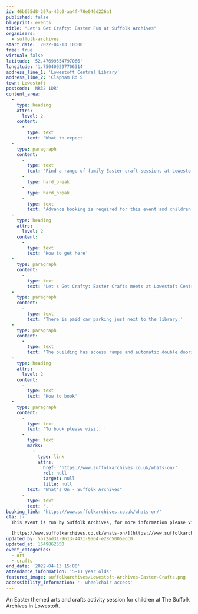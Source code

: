 ```yaml
---
id: 46b655d8-297a-43c0-aa4f-78e046d226a1
published: false
blueprint: events
title: "Let's Get Crafty: Easter Fun at Suffolk Archives"
organisers:
  - suffolk-archives
start_date: '2022-04-13 10:00'
free: true
virtual: false
latitude: '52.47699554797066'
longitude: '1.750409297706314'
address_line_1: 'Lowestoft Central Library'
address_line_2: 'Clapham Rd S'
town: Lowestoft
postcode: 'NR32 1DR'
content_area:
  -
    type: heading
    attrs:
      level: 2
    content:
      -
        type: text
        text: 'What to expect'
  -
    type: paragraph
    content:
      -
        type: text
        text: 'Find a range of family Easter craft sessions at Lowestoft Central Library. Craft sessions will be running on the 13th of April from 10am to 3pm. '
      -
        type: hard_break
      -
        type: hard_break
      -
        type: text
        text: 'Advance booking is required for this event and children must be accompanied by a responsible adult at all times.'
  -
    type: heading
    attrs:
      level: 2
    content:
      -
        type: text
        text: 'How to get here'
  -
    type: paragraph
    content:
      -
        type: text
        text: "Let's Get Crafty: Easter Crafts meets at Lowestoft Central Library, NR32 1DR."
  -
    type: paragraph
    content:
      -
        type: text
        text: 'There is paid car parking just next to the library.'
  -
    type: paragraph
    content:
      -
        type: text
        text: 'The building has access ramps and automatic double doors for those with accessibility needs.'
  -
    type: heading
    attrs:
      level: 2
    content:
      -
        type: text
        text: 'How to book'
  -
    type: paragraph
    content:
      -
        type: text
        text: 'To book please visit: '
      -
        type: text
        marks:
          -
            type: link
            attrs:
              href: 'https://www.suffolkarchives.co.uk/whats-on/'
              rel: null
              target: null
              title: null
        text: "What's On - Suffolk Archives"
      -
        type: text
        text: '. '
booking_link: 'https://www.suffolkarchives.co.uk/whats-on/'
cta: |-
  This event is run by Suffolk Archives, for more information please visit the Suffolk Archives website:

  [https://www.suffolkarchives.co.uk/whats-on/](https://www.suffolkarchives.co.uk/whats-on/)
updated_by: 5b72ad31-9613-4471-9564-e28d5005ecc0
updated_at: 1649862550
event_categories:
  - art
  - crafts
end_date: '2022-04-13 15:00'
attendance_information: '5-11 year olds'
featured_image: suffolkarchives/Lowestoft-Archives-Easter-Crafts.png
accessibility_information: '- wheelchair access'
---
```

An Easter themed arts and crafts activity session for children at The Suffolk Archives in Lowestoft.